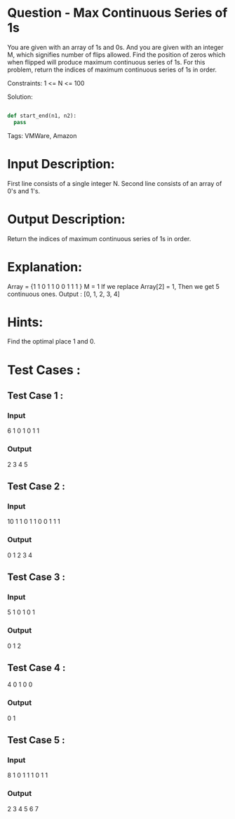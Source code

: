 # Question - Max Continuous Series of 1s
You are given with an array of 1s and 0s. And you are given with an integer M, which signifies number of flips allowed.
Find the position of zeros which when flipped will produce maximum continuous series of 1s.
For this problem, return the indices of maximum continuous series of 1s in order.

Constraints:
1 <= N <= 100

Solution:

```python

def start_end(n1, n2):
  pass

```

Tags:
VMWare, Amazon

# Input Description:
First line consists of a single integer N.
Second line consists of an array of 0's and 1's.

# Output Description:
Return the indices of maximum continuous series of 1s in order.

# Explanation:
Array = {1 1 0 1 1 0 0 1 1 1 } 
M = 1
If we replace Array[2] = 1, Then we get 5 continuous ones.
Output : 
[0, 1, 2, 3, 4]


# Hints:
Find the optimal place 1 and 0.

# Test Cases :
## Test Case 1 :
### Input
6
1 0 1 0 1 1
### Output
2 3 4 5


## Test Case 2 :
### Input
10
1 1 0 1 1 0 0 1 1 1
### Output
0 1 2 3 4


## Test Case 3 :
### Input
5
1 0 1 0 1
### Output
0 1 2

## Test Case 4 :
4
0 1 0 0
### Output
0 1


## Test Case 5 :
### Input
8
1 0 1 1 1 0 1 1
### Output
2 3 4 5 6 7
